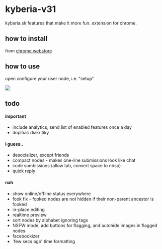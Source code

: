 kyberia-v31
===========

kyberia.sk features that make it more fun. extension for chrome.


## how to install
from <a href="https://chrome.google.com/webstore/detail/kyberia-v31-features/icjomacohfdgbijhlhkhfomoeolncgia">chrome webstore</a>


## how to use
open configure your user node, i.e. "setup"

<img src="https://raw.github.com/idpsycho/kyberia-v31/master/kyberia-v31.png">


## todo
#### important
- include analytics, send list of enabled features once a day
- dopĺňač diakritiky

#### i guess..
- desocializer, except friends
- compact nodes - makes one-line submissions look like chat
- code sumbissions (allow tab, convert space to nbsp)
- quick reply

#### nah
- show online/offline status everywhere
- fook fix - fooked nodes are not hidden if their non-parent ancestor is fooked
- in-place editing
- realtime preview
- sort nodes by alphabet ignoring tags
- NSFW mode, add buttons for flagging, and autohide images in flagged nodes
- facebookizer
- 'few secs ago' time formatting



